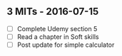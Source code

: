 ## 3 MITs - 2016-07-15

- [ ] Complete Udemy section 5
- [ ] Read a chapter in Soft skills
- [ ] Post update for simple calculator
